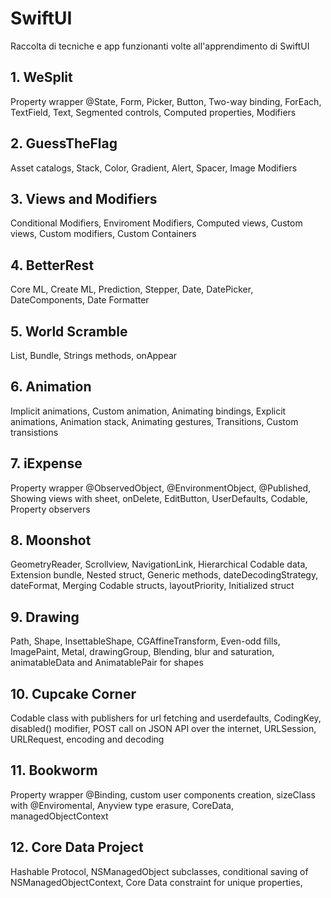 # SwiftUI
Raccolta di tecniche e app funzionanti volte all'apprendimento di SwiftUI

## 1. WeSplit
Property wrapper @State, Form, Picker, Button, Two-way binding, ForEach, TextField, Text, Segmented controls, Computed properties, Modifiers

## 2. GuessTheFlag
Asset catalogs, Stack, Color, Gradient, Alert, Spacer, Image Modifiers

## 3. Views and Modifiers
Conditional Modifiers, Enviroment Modifiers, Computed views, Custom views, Custom modifiers, Custom Containers

## 4. BetterRest
Core ML, Create ML, Prediction, Stepper, Date, DatePicker, DateComponents, Date Formatter

## 5. World Scramble
List, Bundle, Strings methods, onAppear

## 6. Animation
Implicit animations, Custom animation, Animating bindings, Explicit animations, Animation stack, Animating gestures, Transitions, Custom transistions 

## 7. iExpense
Property wrapper @ObservedObject, @EnvironmentObject, @Published, Showing views with sheet, onDelete, EditButton, UserDefaults, Codable, Property observers

## 8. Moonshot
GeometryReader, Scrollview, NavigationLink, Hierarchical Codable data, Extension bundle, Nested struct, Generic methods, dateDecodingStrategy, dateFormat, Merging Codable structs, layoutPriority, Initialized struct

## 9. Drawing
Path, Shape, InsettableShape, CGAffineTransform, Even-odd fills, ImagePaint, Metal, drawingGroup, Blending, blur and saturation, animatableData and AnimatablePair for shapes

## 10. Cupcake Corner
Codable class with publishers for url fetching and userdefaults, CodingKey, disabled() modifier, POST call on JSON API over the internet, URLSession, URLRequest, encoding and decoding

## 11. Bookworm
Property wrapper @Binding, custom user components creation, sizeClass with @Enviromental, Anyview type erasure, CoreData, managedObjectContext

## 12. Core Data Project
Hashable Protocol, NSManagedObject subclasses, conditional saving of NSManagedObjectContext, Core Data constraint for unique properties,
